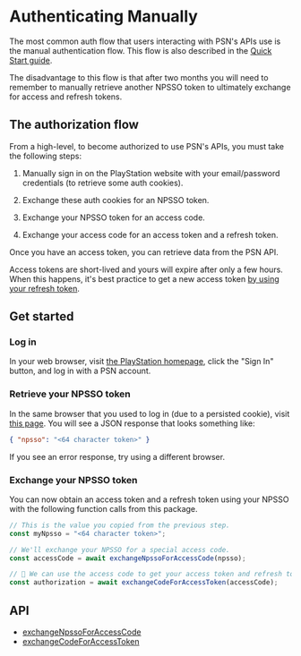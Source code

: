 # Authenticating Manually

The most common auth flow that users interacting with PSN's APIs use is the manual authentication flow. This flow is also described in the [Quick Start guide](/#quick-start).

The disadvantage to this flow is that after two months you will need to remember to manually retrieve another NPSSO token to ultimately exchange for access and refresh tokens.

## The authorization flow

From a high-level, to become authorized to use PSN's APIs, you must take the following steps:

1. Manually sign in on the PlayStation website with your email/password credentials (to retrieve some auth cookies).

2. Exchange these auth cookies for an NPSSO token.

3. Exchange your NPSSO token for an access code.

4. Exchange your access code for an access token and a refresh token.

Once you have an access token, you can retrieve data from the PSN API.

Access tokens are short-lived and yours will expire after only a few hours. When this happens, it's best practice to get a new access token [by using your refresh token](/authentication/using-your-refresh-token).

## Get started

### Log in

In your web browser, visit [the PlayStation homepage](https://www.playstation.com/), click the "Sign In" button, and log in with a PSN account.

### Retrieve your NPSSO token

In the same browser that you used to log in (due to a persisted cookie), visit [this page](https://ca.account.sony.com/api/v1/ssocookie). You will see a JSON response that looks something like:

```json
{ "npsso": "<64 character token>" }
```

If you see an error response, try using a different browser.

### Exchange your NPSSO token

You can now obtain an access token and a refresh token using your NPSSO with the following function calls from this package.

```ts
// This is the value you copied from the previous step.
const myNpsso = "<64 character token>";

// We'll exchange your NPSSO for a special access code.
const accessCode = await exchangeNpssoForAccessCode(npsso);

// 🚀 We can use the access code to get your access token and refresh token.
const authorization = await exchangeCodeForAccessToken(accessCode);
```

## API

- [exchangeNpssoForAccessCode](/api-docs/authentication#exchangenpssoforaccesscode)
- [exchangeCodeForAccessToken](/api-docs/authentication#exchangecodeforaccesstoken)
